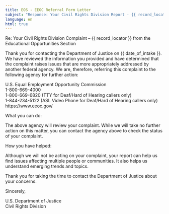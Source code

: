 ```yaml
---
title: EOS - EEOC Referral Form Letter
subject: "Response: Your Civil Rights Division Report - {{ record_locator }} from the {{ section_name }} Section"
language: en
html: true
---
```

Re: Your Civil Rights Division Complaint – {{ record_locator }} from the Educational Opportunities Section

Thank you for contacting the Department of Justice on {{ date_of_intake }}.  We have reviewed the information you provided and have determined that the complaint raises issues that are more appropriately addressed by another federal agency.  We are, therefore, referring this complaint to the following agency for further action:

U.S. Equal Employment Opportunity Commission  
1-800-669-4000  
1-800-669-6820 (TTY for Deaf/Hard of Hearing callers only)  
1-844-234-5122 (ASL Video Phone for Deaf/Hard of Hearing callers only)  
https://www.eeoc.gov/ 

What you can do:

The above agency will review your complaint.  While we will take no further action on this matter, you can contact the agency above to check the status of your complaint.

How you have helped:

Although we will not be acting on your complaint, your report can help us find issues affecting multiple people or communities. It also helps us understand emerging trends and topics.

Thank you for taking the time to contact the Department of Justice about your concerns.

Sincerely,

U.S. Department of Justice  
Civil Rights Division
